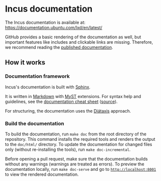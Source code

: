 # Incus documentation

The Incus documentation is available at: <https://documentation.ubuntu.com/lxd/en/latest/>

GitHub provides a basic rendering of the documentation as well, but important features like includes and clickable links are missing. Therefore, we recommend reading the [published documentation](https://documentation.ubuntu.com/lxd/en/latest/).

## How it works

<!-- Include start docs -->

### Documentation framework

Incus's documentation is built with [Sphinx](https://www.sphinx-doc.org/en/master/index.html).

It is written in [Markdown](https://commonmark.org/) with [MyST](https://myst-parser.readthedocs.io/) extensions.
For syntax help and guidelines, see the [documentation cheat sheet](https://documentation.ubuntu.com/lxd/en/latest/doc-cheat-sheet/) ([source](https://raw.githubusercontent.com/canonical/lxd/main/doc/doc-cheat-sheet.md)).

For structuring, the documentation uses the [Diátaxis](https://diataxis.fr/) approach.

### Build the documentation

To build the documentation, run `make doc` from the root directory of the repository.
This command installs the required tools and renders the output to the `doc/html/` directory.
To update the documentation for changed files only (without re-installing the tools), run `make doc-incremental`.

Before opening a pull request, make sure that the documentation builds without any warnings (warnings are treated as errors).
To preview the documentation locally, run `make doc-serve` and go to [`http://localhost:8001`](http://localhost:8001) to view the rendered documentation.
